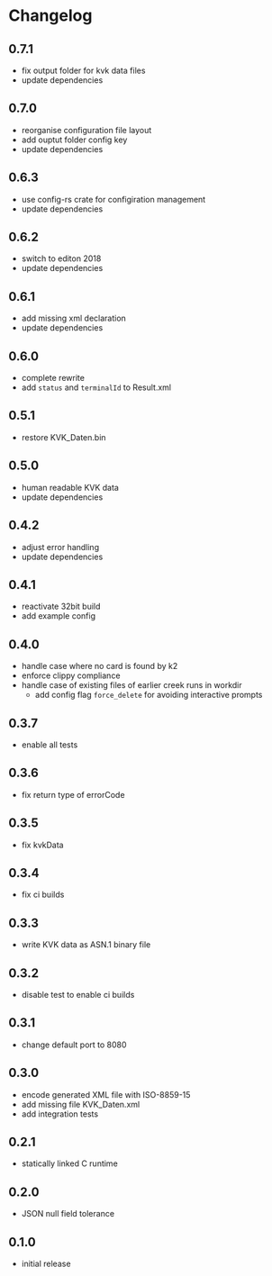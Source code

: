 # Changelog

## 0.7.1
* fix output folder for kvk data files
* update dependencies

## 0.7.0
* reorganise configuration file layout
* add ouptut folder config key
* update dependencies

## 0.6.3
* use config-rs crate for configiration management
* update dependencies

## 0.6.2
* switch to editon 2018
* update dependencies

## 0.6.1
* add missing xml declaration
* update dependencies

## 0.6.0
* complete rewrite
* add `status` and `terminalId` to Result.xml

## 0.5.1
* restore KVK_Daten.bin

## 0.5.0
* human readable KVK data
* update dependencies

## 0.4.2
* adjust error handling
* update dependencies

## 0.4.1
* reactivate 32bit build
* add example config

## 0.4.0
* handle case where no card is found by k2
* enforce clippy compliance
* handle case of existing files of earlier creek runs in workdir
  * add config flag `force_delete` for avoiding interactive prompts

## 0.3.7
* enable all tests

## 0.3.6
* fix return type of errorCode

## 0.3.5
* fix kvkData

## 0.3.4
* fix ci builds

## 0.3.3
* write KVK data as ASN.1 binary file

## 0.3.2
* disable test to enable ci builds

## 0.3.1
* change default port to 8080

## 0.3.0
* encode generated XML file with ISO-8859-15
* add missing file KVK_Daten.xml
* add integration tests

## 0.2.1
* statically linked C runtime

## 0.2.0
* JSON null field tolerance

## 0.1.0
* initial release
